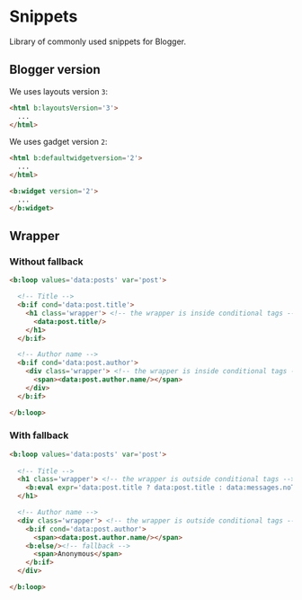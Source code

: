 <!--
@@@title:Overview@@@
@@@section:Snippets@@@
-->

# Snippets

Library of commonly used snippets for Blogger.


## Blogger version

We uses layouts version `3`:

```html
<html b:layoutsVersion='3'>
  ...
</html>
```

We uses gadget version `2`:

```html
<html b:defaultwidgetversion='2'>
  ...
</html>

<b:widget version='2'>
  ...
</b:widget>
```


## Wrapper

### Without fallback

```html
<b:loop values='data:posts' var='post'>

  <!-- Title -->
  <b:if cond='data:post.title'>
    <h1 class='wrapper'> <!-- the wrapper is inside conditional tags -->
      <data:post.title/>
    </h1>
  </b:if>

  <!-- Author name -->
  <b:if cond='data:post.author'>
    <div class='wrapper'> <!-- the wrapper is inside conditional tags -->
      <span><data:post.author.name/></span>
    </div>
  </b:if>

</b:loop>
```

### With fallback

```html
<b:loop values='data:posts' var='post'>
  
  <!-- Title -->
  <h1 class='wrapper'> <!-- the wrapper is outside conditional tags -->
    <b:eval expr='data:post.title ? data:post.title : data:messages.noTitle'/>
  </h1>

  <!-- Author name -->
  <div class='wrapper'> <!-- the wrapper is outside conditional tags -->
    <b:if cond='data:post.author'>
      <span><data:post.author.name/></span>
    <b:else/><!-- fallback -->
      <span>Anonymous</span>
    </b:if>
  </div>

</b:loop>
```
